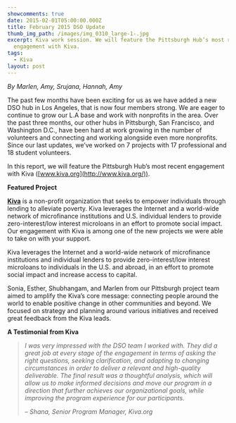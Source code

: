```yaml
---
showcomments: true
date: 2015-02-01T05:00:00.000Z
title: February 2015 DSO Update
thumb_img_path: /images/img_0310_large-1-.jpg
excerpt: Kiva work session. We will feature the Pittsburgh Hub’s most recent
  engagement with Kiva.
tags:
  - Kiva
layout: post
---
```

*By Marlen, Amy, Srujana, Hannah, Amy*

The past few months have been exciting for us as we have added a new DSO hub in Los Angeles, that is now four members strong. We are eager to continue to grow our L.A base and work with nonprofits in the area. Over the past three months, our other hubs in Pittsburgh, San Francisco, and Washington D.C., have been hard at work growing in the number of volunteers and connecting and working alongside even more nonprofits. Since our last updates, we’ve worked on 7 projects with 17 professional and 18 student volunteers.

In this report, we will feature the Pittsburgh Hub’s most recent engagement with Kiva ([www.kiva.org](http://www.kiva.org/)).

**Featured Project**

**[Kiva](http://www.kiva.org/)** is a non-profit organization that seeks to empower individuals through lending to alleviate poverty. Kiva leverages the Internet and a world-wide network of microfinance institutions and U.S. individual lenders to provide zero-interest/low interest microloans in an effort to promote social impact. Our engagement with Kiva is among one of the new projects we were able to take on with your support.

Kiva leverages the Internet and a world-wide network of microfinance institutions and individual lenders to provide zero-interest/low interest microloans to individuals in the U.S. and abroad, in an effort to promote social impact and increase access to capital.

Sonia, Esther, Shubhangam, and Marlen from our Pittsburgh project team aimed to amplify the Kiva’s core message: connecting people around the world to enable positive change in other communities and beyond. We focused on strategy and planning around various initiatives and received great feedback from the Kiva leads.

**A Testimonial from Kiva**

> *I was very impressed with the DSO team I worked with. They did a great job at every stage of the engagement in terms of asking the right questions, seeking clarification, and adapting to changing circumstances in order to deliver a relevant and high-quality deliverable. The final result was a thoughtful analysis, which will allow us to make informed decisions and move our program in a direction that further achieves our organizational goals, while improving the program experience for our participants.*
>
> *– Shana, Senior Program Manager, Kiva.org*